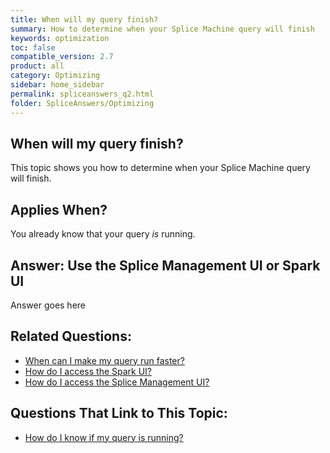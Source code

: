 ```yaml
---
title: When will my query finish?
summary: How to determine when your Splice Machine query will finish
keywords: optimization
toc: false
compatible_version: 2.7
product: all
category: Optimizing
sidebar: home_sidebar
permalink: spliceanswers_q2.html
folder: SpliceAnswers/Optimizing
---
```

<section>
<div class="TopicContent" data-swiftype-index="true" markdown="1">

# When will my query finish?
This topic shows you how to determine when your Splice Machine query will finish.

## Applies When?
You already know that your query *is* running.

## Answer: Use the Splice Management UI or Spark UI
Answer goes here

## Related Questions:

* [When can I make my query run faster?](spliceanswers_q3.html)
* [How do I access the Spark UI?](spliceanswers_q7.html)
* [How do I access the Splice Management UI?](spliceanswers_q8.html)

## Questions That Link to This Topic:

* [How do I know if my query is running?](spliceanswers_q1.html)


</div>
</section>
